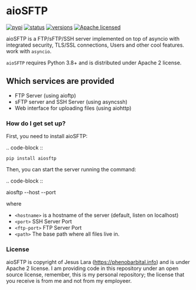 # aioSFTP #

[![pypi](https://img.shields.io/pypi/v/aiosftp?style=plastic)](https://pypi.org/project/aiosftp/)
[![status](https://img.shields.io/pypi/status/aiosftp?style=plastic)](https://pypi.org/project/aiosftp/)
[![versions](https://img.shields.io/pypi/pyversions/blacksheep.svg?style=plastic)](https://github.com/phenobarbital/naiosftp)
[![Apache licensed](https://img.shields.io/github/license/phenobarbital/aiosftp?style=plastic)](https://raw.githubusercontent.com/phenobarbital/aiosftp/master/LICENSE)


aioSFTP is a FTP/sFTP/SSH server implemented on top of asyncio with integrated security, TLS/SSL connections, Users and other cool features.
work with ``asyncio``.

``aioSFTP`` requires Python 3.8+ and is distributed under Apache 2 license.

## Which services are provided ##

* FTP Server (using aioftp)
* sFTP server and SSH Server (using asyncssh)
* Web interface for uploading files (using aiohttp)
### How do I get set up? ###

First, you need to install aioSFTP:

.. code-block ::

    pip install aiosftp

Then, you can start the server running the command:

.. code-block ::

   aiosftp --host <hostname> --port <port>

where

- ``<hostname>`` is a hostname of the server (default, listen on localhost)
- ``<port>`` SSH Server Port
- ``<ftp-port>`` FTP Server Port
- ``<path>`` The base path where all files live in.


### License ###

aioSFTP is copyright of Jesus Lara (https://phenobarbital.info) and is under Apache 2 license. I am providing code in this repository under an open source license, remember, this is my personal repository; the license that you receive is from me and not from my employeer.

